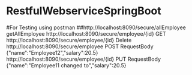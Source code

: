 # RestfulWebserviceSpringBoot

#For Testing using postman
##http://localhost:8090/secure/allEmployee getAllEmployee
http://localhost:8090/secure/employee/{id} GET
http://localhost:8090/secure/employee/{id}  Delete
http://localhost:8090/secure/employee     POST 
     RequestBody {"name":"Employee12","salary":20.5}
http://localhost:8090/secure/employee/{id}  PUT
      RequestBody {"name":"Employee11 changed to","salary":20.5}
